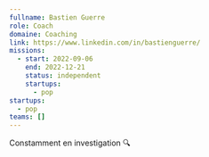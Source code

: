 ```yaml
---
fullname: Bastien Guerre
role: Coach
domaine: Coaching
link: https://www.linkedin.com/in/bastienguerre/
missions:
  - start: 2022-09-06
    end: 2022-12-21
    status: independent
    startups:
      - pop
startups:
  - pop
teams: []
---
```

Constamment en investigation 🔍